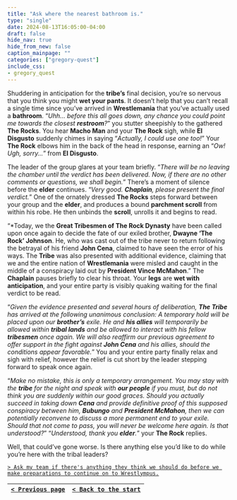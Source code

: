 ```yaml
---
title: "Ask where the nearest bathroom is."
type: "single"
date: 2024-08-13T16:05:00-04:00
draft: false
hide_nav: true
hide_from_new: false
caption_mainpage: ""
categories: ["gregory-quest"]
include_css:
- gregory_quest
---
```


Shuddering in anticipation for the **tribe’s** final decision, you’re so nervous that you think you might **wet your pants**. It doesn’t help that you can’t recall a single time since you’ve arrived in **Wrestlemania** that you’ve actually used a **bathroom**. “*Uhh… before this all goes down, any chance you could point me towards the closest **restroom**?*” you stutter sheepishly to the gathered **The Rocks**. You hear **Macho Man** and your **The Rock** sigh, while **El Disgusto** suddenly chimes in saying “*Actually, I could use one too!*” Your **The Rock** elbows him in the back of the head in response, earning an “*Ow! Ugh, sorry…*” from **El Disgusto**.

The leader of the group glares at your team briefly. “*There will be no leaving the chamber until the verdict has been delivered. Now, if there are no other comments or questions, we shall begin.*” There’s a moment of silence before the **elder** continues. “*Very good. **Chaplain**, please present the final verdict.*” One of the ornately dressed **The Rocks** steps forward between your group and the **elder**, and produces a bound **parchment scroll** from within his robe. He then unbinds the **scroll**, unrolls it and begins to read.

“*Today, we the **Great Tribesmen of The Rock Dynasty** have been called upon once again to decide the fate of our exiled brother, **Dwayne ‘The Rock’ Johnson**. He, who was cast out of the tribe never to return following the betrayal of his friend **John Cena**, claimed to have seen the error of his ways. The **Tribe** was also presented with additional evidence, claiming that we and the entire nation of **Wrestlemania** were misled and caught in the middle of a conspiracy laid out by **President Vince McMahon**.” The **Chaplain** pauses briefly to clear his throat. Your **legs** are **wet with anticipation**, and your entire party is visibly quaking waiting for the final verdict to be read.

“*Given the evidence presented and several hours of deliberation, **The Tribe** has arrived at the following unanimous conclusion: A temporary hold will be placed upon our **brother’s** exile. He and **his allies** will temporarily be allowed within **tribal lands** and be allowed to interact with his fellow **tribesmen** once again. We will also reaffirm our previous agreement to offer support in the fight against **John Cena** and his allies, should the conditions appear favorable.*” You and your entire party finally relax and sigh with relief, however the relief is cut short by the leader stepping forward to speak once again.

“*Make no mistake, this is only a temporary arrangement. You may stay with the **tribe** for the night and speak with **our people** if you must, but do not think you are suddenly within our good graces. Should you actually succeed in taking down **Cena** and provide definitive proof of this supposed conspiracy between him, **Bubungo** and **President McMahon**, then we can potentially reconvene to discuss a more permanent end to your exile. Should that not come to pass, you will never be welcome here again. Is that understood?*” “*Understood, thank you **elder**.*” your **The Rock** replies.

Well, that could’ve gone worse. Is there anything else you’d like to do while you’re here with the tribal leaders?

[``> Ask my team if there's anything they think we should do before we make preparations to continue on to Wrestlympus.``](../147)

|[``< Previous page``](../145)|[``< Back to the start``](../)|
|---|---|